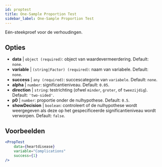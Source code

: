 ```yaml
---
id: proptest
title: One-Sample Proportion Test
sidebar_label: One-Sample Proportion Test
---
```


Eén-steekproef voor de verhoudingen.

## Opties

* __data__ | `object (required)`: object van waardevermeerdering. Default: `none`.
* __variable__ | `(string|Factor) (required)`: naam van variabele. Default: `none`.
* __success__ | `any (required)`: succescategorie van `variabele`. Default: `none`.
* __alpha__ | `number`: significantieniveau. Default: `0.05`.
* __direction__ | `string`: testrichting (ofwel `minder`, `groter`, of `tweezijdig`). Default: `'two-sided'`.
* __p0__ | `number`: proportie onder de nulhypothese. Default: `0.5`.
* __showDecision__ | `boolean`: controleert of de nulhypothese wordt weergegeven als deze op het gespecificeerde significantieniveau wordt verworpen. Default: `false`.


## Voorbeelden

```jsx live
<PropTest
    data={heartdisease} 
    variable="Complications"
    success={1}
/>
```
